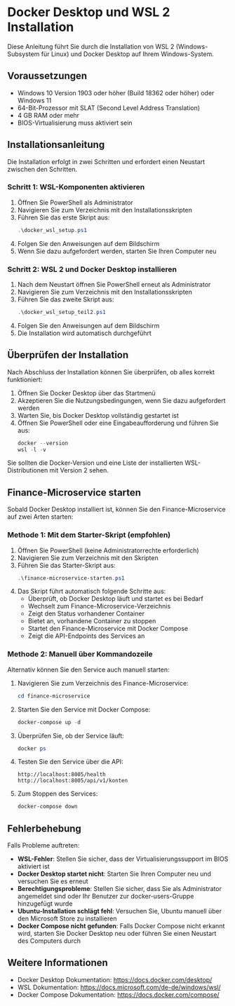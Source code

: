 # Docker Desktop und WSL 2 Installation

Diese Anleitung führt Sie durch die Installation von WSL 2 (Windows-Subsystem für Linux) und Docker Desktop auf Ihrem Windows-System.

## Voraussetzungen

- Windows 10 Version 1903 oder höher (Build 18362 oder höher) oder Windows 11
- 64-Bit-Prozessor mit SLAT (Second Level Address Translation)
- 4 GB RAM oder mehr
- BIOS-Virtualisierung muss aktiviert sein

## Installationsanleitung

Die Installation erfolgt in zwei Schritten und erfordert einen Neustart zwischen den Schritten.

### Schritt 1: WSL-Komponenten aktivieren

1. Öffnen Sie PowerShell als Administrator
2. Navigieren Sie zum Verzeichnis mit den Installationsskripten
3. Führen Sie das erste Skript aus:
   ```powershell
   .\docker_wsl_setup.ps1
   ```
4. Folgen Sie den Anweisungen auf dem Bildschirm
5. Wenn Sie dazu aufgefordert werden, starten Sie Ihren Computer neu

### Schritt 2: WSL 2 und Docker Desktop installieren

1. Nach dem Neustart öffnen Sie PowerShell erneut als Administrator
2. Navigieren Sie zum Verzeichnis mit den Installationsskripten
3. Führen Sie das zweite Skript aus:
   ```powershell
   .\docker_wsl_setup_teil2.ps1
   ```
4. Folgen Sie den Anweisungen auf dem Bildschirm
5. Die Installation wird automatisch durchgeführt

## Überprüfen der Installation

Nach Abschluss der Installation können Sie überprüfen, ob alles korrekt funktioniert:

1. Öffnen Sie Docker Desktop über das Startmenü
2. Akzeptieren Sie die Nutzungsbedingungen, wenn Sie dazu aufgefordert werden
3. Warten Sie, bis Docker Desktop vollständig gestartet ist
4. Öffnen Sie PowerShell oder eine Eingabeaufforderung und führen Sie aus:
   ```powershell
   docker --version
   wsl -l -v
   ```

Sie sollten die Docker-Version und eine Liste der installierten WSL-Distributionen mit Version 2 sehen.

## Finance-Microservice starten

Sobald Docker Desktop installiert ist, können Sie den Finance-Microservice auf zwei Arten starten:

### Methode 1: Mit dem Starter-Skript (empfohlen)

1. Öffnen Sie PowerShell (keine Administratorrechte erforderlich)
2. Navigieren Sie zum Verzeichnis mit den Skripten
3. Führen Sie das Starter-Skript aus:
   ```powershell
   .\finance-microservice-starten.ps1
   ```
4. Das Skript führt automatisch folgende Schritte aus:
   - Überprüft, ob Docker Desktop läuft und startet es bei Bedarf
   - Wechselt zum Finance-Microservice-Verzeichnis
   - Zeigt den Status vorhandener Container
   - Bietet an, vorhandene Container zu stoppen
   - Startet den Finance-Microservice mit Docker Compose
   - Zeigt die API-Endpoints des Services an

### Methode 2: Manuell über Kommandozeile

Alternativ können Sie den Service auch manuell starten:

1. Navigieren Sie zum Verzeichnis des Finance-Microservice:
   ```powershell
   cd finance-microservice
   ```

2. Starten Sie den Service mit Docker Compose:
   ```powershell
   docker-compose up -d
   ```

3. Überprüfen Sie, ob der Service läuft:
   ```powershell
   docker ps
   ```

4. Testen Sie den Service über die API:
   ```
   http://localhost:8005/health
   http://localhost:8005/api/v1/konten
   ```

5. Zum Stoppen des Services:
   ```powershell
   docker-compose down
   ```

## Fehlerbehebung

Falls Probleme auftreten:

- **WSL-Fehler**: Stellen Sie sicher, dass der Virtualisierungssupport im BIOS aktiviert ist
- **Docker Desktop startet nicht**: Starten Sie Ihren Computer neu und versuchen Sie es erneut
- **Berechtigungsprobleme**: Stellen Sie sicher, dass Sie als Administrator angemeldet sind oder Ihr Benutzer zur docker-users-Gruppe hinzugefügt wurde
- **Ubuntu-Installation schlägt fehl**: Versuchen Sie, Ubuntu manuell über den Microsoft Store zu installieren
- **Docker Compose nicht gefunden**: Falls Docker Compose nicht erkannt wird, starten Sie Docker Desktop neu oder führen Sie einen Neustart des Computers durch

## Weitere Informationen

- Docker Desktop Dokumentation: https://docs.docker.com/desktop/
- WSL Dokumentation: https://docs.microsoft.com/de-de/windows/wsl/
- Docker Compose Dokumentation: https://docs.docker.com/compose/ 